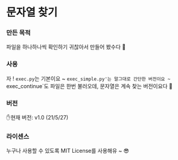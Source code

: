 # 문자열 찾기

### 만든 목적
파일을 하나하나씩 확인하기 귀찮아서 만들어 봤수다 🤪

### 사용
자 ! `exec.py`는 기본이요 ~ `exec_simple.py'는 말그대로 간단한 버전이요 ~ `exec_continue`도 파일은 한번 불러오데, 문자열은 계속 찾는 버전이요다 🤩

### 버전
✋현재 버전: v1.0 (21/5/27)

### 라이센스
누구나 사용할 수 있도록 MIT License를 사용해유 ~ 😎
